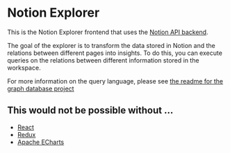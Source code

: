# Notion Explorer

This is the Notion Explorer frontend that uses the [Notion API backend](https://github.com/Hertattack/notion-api).

The goal of the explorer is to transform the data stored in Notion and the relations between different pages into insights. To do this, you can execute queries on the relations between different information stored in the workspace.

For more information on the query language, please see [the readme for the graph database project](https://github.com/Hertattack/notion-api/tree/main/src/examples/NotionGraphDatabase)

## This would not be possible without ...

* [React](https://reactjs.org/)
* [Redux](https://redux.js.org/)
* [Apache ECharts](https://echarts.apache.org/en/index.html)